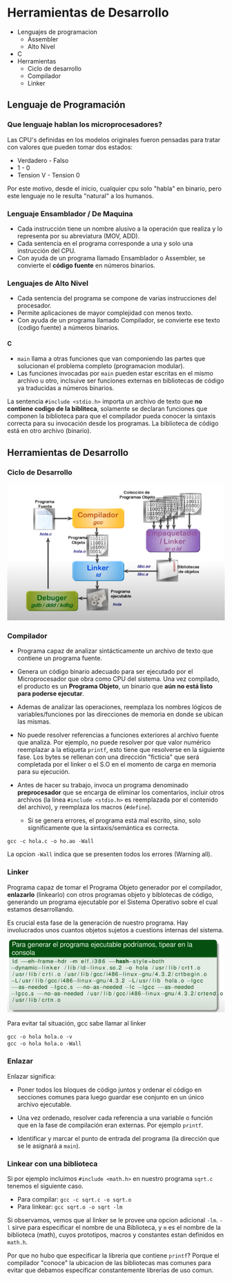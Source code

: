 # Herramientas de Desarrollo

* Lenguajes de programacion
  * Assembler
  * Alto Nivel
* C
* Herramientas
  * Ciclo de desarrollo
  * Compilador
  * Linker

## Lenguaje de Programación

### Que lenguaje hablan los microprocesadores?

Las CPU's definidas en los modelos originales fueron pensadas para tratar con valores que pueden tomar dos estados:

* Verdadero - Falso
* 1 - 0
* Tension V - Tension 0

Por este motivo, desde el inicio, cualquier cpu solo "habla" en binario, pero este lenguaje no le resulta "natural" a los humanos.

### Lenguaje Ensamblador / De Maquina

* Cada instrucción tiene un nombre alusivo a la operación que realiza y lo representa por su abreviatura (MOV, ADD).
* Cada sentencia en el programa corresponde a una y solo una instrucción del CPU.
* Con ayuda de un programa llamado Ensamblador o Assembler, se convierte el __código fuente__ en números binarios.

### Lenguajes de Alto Nivel

* Cada sentencia del programa se compone de varias instrucciones del procesador.
* Permite aplicaciones de mayor complejidad con menos texto.
* Con ayuda de un programa llamado Compilador, se convierte ese texto (codigo fuente) a números binarios.

#### C

* `main` llama a otras funciones que van componiendo las partes que solucionan el problema completo (programacion modular).
* Las funciones invocadas por `main` pueden estar escritas en el mismo archivo u otro, inclsuive ser funciones externas en bibliotecas de código ya traducidas a números binarios.

La sentencia `#include <stdio.h>` importa un archivo de texto que __no contiene codigo de la bibliteca__, solamente se declaran funciones que componen la biblioteca para que el compilador pueda conocer la sintaxis correcta para su invocación desde los programas. La biblioteca de código está en otro archivo (binario).

## Herramientas de Desarrollo

### Ciclo de Desarrollo

![ciclo](./ciclo.png)

### Compilador

* Programa capaz de analizar sintácticamente un archivo de texto que contiene un programa fuente.

* Genera un código binario adecuado para ser ejecutado por el Microprocesador que obra como CPU del sistema. Una vez compilado, el producto es un __Programa Objeto__, un binario que __aún no está listo para poderse ejecutar__.

* Ademas de analizar las operaciones, reemplaza los nombres lógicos de variables/funciones por las direcciones de memoria en donde se ubican las mismas.

* No puede resolver referencias a funciones exteriores al archivo fuente que analiza. Por ejemplo, no puede resolver por que valor numérico reemplazar a la etiqueta `printf`, esto tiene que resolverse en la siguiente fase. Los bytes se rellenan con una dirección "ficticia" que será completada por el linker o el S.O en el momento de carga en memoria para su ejecución.

* Antes de hacer su trabajo, invoca un programa denominado __preprocesador__ que se encarga de eliminar los comentarios, incluir otros archivos (la linea `#include <stdio.h>` es reemplazada por el contenido del archivo), y reemplaza los macros (`#define`).
  * Si se genera errores, el programa está mal escrito, sino, solo significamente que la sintaxis/semántica es correcta.

```
gcc -c hola.c -o ho.ao -Wall
```

La opcion `-Wall` indica que se presenten todos los errores (Warning all).

### Linker

Programa capaz de tomar el Programa Objeto generador por el compilador, __enlazarlo__ (linkearlo) con otros programas objeto y biblotecas de código, generando un programa ejecutable por el Sistema Operativo sobre el cual estamos desarrollando.

Es crucial esta fase de la generación de nuestro programa. Hay involucrados unos cuantos objetos sujetos a cuestions internas del sistema.

![ld](./ld.png)

Para evitar tal situación, gcc sabe llamar al linker

```
gcc -o hola hola.o -v
gcc -o hola hola.o -Wall
```

### Enlazar

Enlazar significa:

* Poner todos los bloques de código juntos y ordenar el código en secciones comunes para luego guardar ese conjunto en un único archivo ejecutable.

* Una vez ordenado, resolver cada referencia a una variable o función que en la fase de compilación eran externas. Por ejemplo `printf`.

* Identificar y marcar el punto de entrada del programa (la dirección que se le asignará a `main`).

### Linkear con una biblioteca

Si por ejemplo incluimos `#include <math.h>` en nuestro programa `sqrt.c` tenemos el siguiente caso.

* Para compilar: `gcc -c sqrt.c -o sqrt.o`
* Para linkear: `gcc sqrt.o -o sqrt -lm`

Si observamos, vemos que al linker se le provee una opcion adicional `-lm`. `-l` sirve para especificar el nombre de una Biblioteca, y `m` es el nombre de la biblioteca (math), cuyos prototipos, macros y constantes estan definidos en `math.h`.

Por que no hubo que especificar la libreria que contiene `printf`? Porque el compilador "conoce" la ubicacion de las bibliotecas mas comunes para evitar que debamos especificar constantemente librerias de uso comun.
